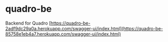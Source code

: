 # quadro-be
Backend for Quadro 
[https://quadro-be-2adf9dc29a0a.herokuapp.com/swagger-ui/index.html](https://quadro-be-85758e1eb4a7.herokuapp.com/swagger-ui/index.html)
